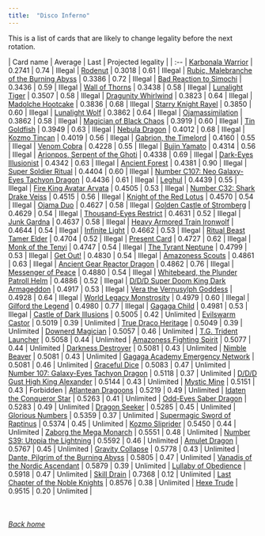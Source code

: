 ```yaml
---
title:  "Disco Inferno"
---
```


This is a list of cards that are likely to change legality before the next rotation.

| Card name | Average | Last | Projected legality |
| :-- |
[Karbonala Warrior](https://db.ygoprodeck.com/card/?search=Karbonala%20Warrior) | 0.2741 | 0.74 | Illegal |
[Rodenut](https://db.ygoprodeck.com/card/?search=Rodenut) | 0.3018 | 0.61 | Illegal |
[Rubic, Malebranche of the Burning Abyss](https://db.ygoprodeck.com/card/?search=Rubic,%20Malebranche%20of%20the%20Burning%20Abyss) | 0.3386 | 0.72 | Illegal |
[Bad Reaction to Simochi](https://db.ygoprodeck.com/card/?search=Bad%20Reaction%20to%20Simochi) | 0.3436 | 0.59 | Illegal |
[Wall of Thorns](https://db.ygoprodeck.com/card/?search=Wall%20of%20Thorns) | 0.3438 | 0.58 | Illegal |
[Lunalight Tiger](https://db.ygoprodeck.com/card/?search=Lunalight%20Tiger) | 0.3507 | 0.58 | Illegal |
[Dragunity Whirlwind](https://db.ygoprodeck.com/card/?search=Dragunity%20Whirlwind) | 0.3823 | 0.64 | Illegal |
[Madolche Hootcake](https://db.ygoprodeck.com/card/?search=Madolche%20Hootcake) | 0.3836 | 0.68 | Illegal |
[Starry Knight Rayel](https://db.ygoprodeck.com/card/?search=Starry%20Knight%20Rayel) | 0.3850 | 0.60 | Illegal |
[Lunalight Wolf](https://db.ygoprodeck.com/card/?search=Lunalight%20Wolf) | 0.3862 | 0.64 | Illegal |
[Ojamassimilation](https://db.ygoprodeck.com/card/?search=Ojamassimilation) | 0.3862 | 0.58 | Illegal |
[Magician of Black Chaos](https://db.ygoprodeck.com/card/?search=Magician%20of%20Black%20Chaos) | 0.3919 | 0.60 | Illegal |
[Tin Goldfish](https://db.ygoprodeck.com/card/?search=Tin%20Goldfish) | 0.3949 | 0.63 | Illegal |
[Nebula Dragon](https://db.ygoprodeck.com/card/?search=Nebula%20Dragon) | 0.4012 | 0.68 | Illegal |
[Kozmo Tincan](https://db.ygoprodeck.com/card/?search=Kozmo%20Tincan) | 0.4019 | 0.56 | Illegal |
[Gabrion, the Timelord](https://db.ygoprodeck.com/card/?search=Gabrion,%20the%20Timelord) | 0.4160 | 0.55 | Illegal |
[Venom Cobra](https://db.ygoprodeck.com/card/?search=Venom%20Cobra) | 0.4228 | 0.55 | Illegal |
[Bujin Yamato](https://db.ygoprodeck.com/card/?search=Bujin%20Yamato) | 0.4314 | 0.56 | Illegal |
[Arionpos, Serpent of the Ghoti](https://db.ygoprodeck.com/card/?search=Arionpos,%20Serpent%20of%20the%20Ghoti) | 0.4338 | 0.69 | Illegal |
[Dark-Eyes Illusionist](https://db.ygoprodeck.com/card/?search=Dark-Eyes%20Illusionist) | 0.4342 | 0.63 | Illegal |
[Ancient Forest](https://db.ygoprodeck.com/card/?search=Ancient%20Forest) | 0.4381 | 0.90 | Illegal |
[Super Soldier Ritual](https://db.ygoprodeck.com/card/?search=Super%20Soldier%20Ritual) | 0.4404 | 0.60 | Illegal |
[Number C107: Neo Galaxy-Eyes Tachyon Dragon](https://db.ygoprodeck.com/card/?search=Number%20C107:%20Neo%20Galaxy-Eyes%20Tachyon%20Dragon) | 0.4436 | 0.61 | Illegal |
[Leghul](https://db.ygoprodeck.com/card/?search=Leghul) | 0.4439 | 0.55 | Illegal |
[Fire King Avatar Arvata](https://db.ygoprodeck.com/card/?search=Fire%20King%20Avatar%20Arvata) | 0.4505 | 0.53 | Illegal |
[Number C32: Shark Drake Veiss](https://db.ygoprodeck.com/card/?search=Number%20C32:%20Shark%20Drake%20Veiss) | 0.4515 | 0.56 | Illegal |
[Knight of the Red Lotus](https://db.ygoprodeck.com/card/?search=Knight%20of%20the%20Red%20Lotus) | 0.4570 | 0.54 | Illegal |
[Ojama Duo](https://db.ygoprodeck.com/card/?search=Ojama%20Duo) | 0.4627 | 0.58 | Illegal |
[Golden Castle of Stromberg](https://db.ygoprodeck.com/card/?search=Golden%20Castle%20of%20Stromberg) | 0.4629 | 0.54 | Illegal |
[Thousand-Eyes Restrict](https://db.ygoprodeck.com/card/?search=Thousand-Eyes%20Restrict) | 0.4631 | 0.52 | Illegal |
[Junk Gardna](https://db.ygoprodeck.com/card/?search=Junk%20Gardna) | 0.4637 | 0.58 | Illegal |
[Heavy Armored Train Ironwolf](https://db.ygoprodeck.com/card/?search=Heavy%20Armored%20Train%20Ironwolf) | 0.4644 | 0.54 | Illegal |
[Infinite Light](https://db.ygoprodeck.com/card/?search=Infinite%20Light) | 0.4662 | 0.53 | Illegal |
[Ritual Beast Tamer Elder](https://db.ygoprodeck.com/card/?search=Ritual%20Beast%20Tamer%20Elder) | 0.4704 | 0.52 | Illegal |
[Present Card](https://db.ygoprodeck.com/card/?search=Present%20Card) | 0.4727 | 0.62 | Illegal |
[Monk of the Tenyi](https://db.ygoprodeck.com/card/?search=Monk%20of%20the%20Tenyi) | 0.4747 | 0.54 | Illegal |
[The Tyrant Neptune](https://db.ygoprodeck.com/card/?search=The%20Tyrant%20Neptune) | 0.4799 | 0.53 | Illegal |
[Get Out!](https://db.ygoprodeck.com/card/?search=Get%20Out!) | 0.4830 | 0.54 | Illegal |
[Amazoness Scouts](https://db.ygoprodeck.com/card/?search=Amazoness%20Scouts) | 0.4861 | 0.63 | Illegal |
[Ancient Gear Reactor Dragon](https://db.ygoprodeck.com/card/?search=Ancient%20Gear%20Reactor%20Dragon) | 0.4862 | 0.76 | Illegal |
[Messenger of Peace](https://db.ygoprodeck.com/card/?search=Messenger%20of%20Peace) | 0.4880 | 0.54 | Illegal |
[Whitebeard, the Plunder Patroll Helm](https://db.ygoprodeck.com/card/?search=Whitebeard,%20the%20Plunder%20Patroll%20Helm) | 0.4886 | 0.52 | Illegal |
[D/D/D Super Doom King Dark Armageddon](https://db.ygoprodeck.com/card/?search=D/D/D%20Super%20Doom%20King%20Dark%20Armageddon) | 0.4917 | 0.53 | Illegal |
[Vera the Vernusylph Goddess](https://db.ygoprodeck.com/card/?search=Vera%20the%20Vernusylph%20Goddess) | 0.4928 | 0.64 | Illegal |
[World Legacy Monstrosity](https://db.ygoprodeck.com/card/?search=World%20Legacy%20Monstrosity) | 0.4979 | 0.60 | Illegal |
[Gilford the Legend](https://db.ygoprodeck.com/card/?search=Gilford%20the%20Legend) | 0.4980 | 0.77 | Illegal |
[Gagaga Child](https://db.ygoprodeck.com/card/?search=Gagaga%20Child) | 0.4981 | 0.53 | Illegal |
[Castle of Dark Illusions](https://db.ygoprodeck.com/card/?search=Castle%20of%20Dark%20Illusions) | 0.5005 | 0.42 | Unlimited |
[Evilswarm Castor](https://db.ygoprodeck.com/card/?search=Evilswarm%20Castor) | 0.5019 | 0.39 | Unlimited |
[True Draco Heritage](https://db.ygoprodeck.com/card/?search=True%20Draco%20Heritage) | 0.5049 | 0.39 | Unlimited |
[Downerd Magician](https://db.ygoprodeck.com/card/?search=Downerd%20Magician) | 0.5057 | 0.46 | Unlimited |
[T.G. Trident Launcher](https://db.ygoprodeck.com/card/?search=T.G.%20Trident%20Launcher) | 0.5058 | 0.44 | Unlimited |
[Amazoness Fighting Spirit](https://db.ygoprodeck.com/card/?search=Amazoness%20Fighting%20Spirit) | 0.5077 | 0.44 | Unlimited |
[Darkness Destroyer](https://db.ygoprodeck.com/card/?search=Darkness%20Destroyer) | 0.5081 | 0.43 | Unlimited |
[Nimble Beaver](https://db.ygoprodeck.com/card/?search=Nimble%20Beaver) | 0.5081 | 0.43 | Unlimited |
[Gagaga Academy Emergency Network](https://db.ygoprodeck.com/card/?search=Gagaga%20Academy%20Emergency%20Network) | 0.5081 | 0.46 | Unlimited |
[Graceful Dice](https://db.ygoprodeck.com/card/?search=Graceful%20Dice) | 0.5083 | 0.47 | Unlimited |
[Number 107: Galaxy-Eyes Tachyon Dragon](https://db.ygoprodeck.com/card/?search=Number%20107:%20Galaxy-Eyes%20Tachyon%20Dragon) | 0.5118 | 0.37 | Unlimited |
[D/D/D Gust High King Alexander](https://db.ygoprodeck.com/card/?search=D/D/D%20Gust%20High%20King%20Alexander) | 0.5144 | 0.43 | Unlimited |
[Mystic Mine](https://db.ygoprodeck.com/card/?search=Mystic%20Mine) | 0.5151 | 0.43 | Forbidden |
[Atlantean Dragoons](https://db.ygoprodeck.com/card/?search=Atlantean%20Dragoons) | 0.5219 | 0.49 | Unlimited |
[Idaten the Conqueror Star](https://db.ygoprodeck.com/card/?search=Idaten%20the%20Conqueror%20Star) | 0.5263 | 0.41 | Unlimited |
[Odd-Eyes Saber Dragon](https://db.ygoprodeck.com/card/?search=Odd-Eyes%20Saber%20Dragon) | 0.5283 | 0.49 | Unlimited |
[Dragon Seeker](https://db.ygoprodeck.com/card/?search=Dragon%20Seeker) | 0.5285 | 0.45 | Unlimited |
[Glorious Numbers](https://db.ygoprodeck.com/card/?search=Glorious%20Numbers) | 0.5359 | 0.37 | Unlimited |
[Supermagic Sword of Raptinus](https://db.ygoprodeck.com/card/?search=Supermagic%20Sword%20of%20Raptinus) | 0.5374 | 0.45 | Unlimited |
[Kozmo Sliprider](https://db.ygoprodeck.com/card/?search=Kozmo%20Sliprider) | 0.5450 | 0.44 | Unlimited |
[Zaborg the Mega Monarch](https://db.ygoprodeck.com/card/?search=Zaborg%20the%20Mega%20Monarch) | 0.5551 | 0.48 | Unlimited |
[Number S39: Utopia the Lightning](https://db.ygoprodeck.com/card/?search=Number%20S39:%20Utopia%20the%20Lightning) | 0.5592 | 0.46 | Unlimited |
[Amulet Dragon](https://db.ygoprodeck.com/card/?search=Amulet%20Dragon) | 0.5767 | 0.45 | Unlimited |
[Gravity Collapse](https://db.ygoprodeck.com/card/?search=Gravity%20Collapse) | 0.5778 | 0.43 | Unlimited |
[Dante, Pilgrim of the Burning Abyss](https://db.ygoprodeck.com/card/?search=Dante,%20Pilgrim%20of%20the%20Burning%20Abyss) | 0.5805 | 0.47 | Unlimited |
[Vanadis of the Nordic Ascendant](https://db.ygoprodeck.com/card/?search=Vanadis%20of%20the%20Nordic%20Ascendant) | 0.5879 | 0.39 | Unlimited |
[Lullaby of Obedience](https://db.ygoprodeck.com/card/?search=Lullaby%20of%20Obedience) | 0.5918 | 0.47 | Unlimited |
[Skill Drain](https://db.ygoprodeck.com/card/?search=Skill%20Drain) | 0.7368 | 0.12 | Unlimited |
[Last Chapter of the Noble Knights](https://db.ygoprodeck.com/card/?search=Last%20Chapter%20of%20the%20Noble%20Knights) | 0.8576 | 0.38 | Unlimited |
[Hexe Trude](https://db.ygoprodeck.com/card/?search=Hexe%20Trude) | 0.9515 | 0.20 | Unlimited |

<br>

###### [Back home](index)